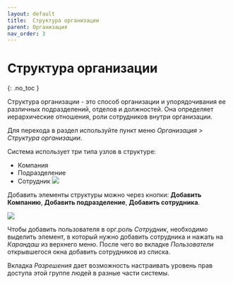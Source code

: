 ```yaml
---
layout: default
title:	Структура организации
parent: Организация
nav_order: 3
---
```


# 	Структура организации
{: .no_toc }

Структура организации - это способ организации и упорядочивания ее различных подразделений, отделов и должностей. Она определяет иерархические отношения, роли сотрудников внутри организации.

Для перехода в раздел используйте пункт меню *Организация* > *Структура организации*.


Система использует три типа узлов в структуре:
-  Компания
-  Подразделение
-  Сотрудник
![](../../images/org_str_example.png)


Добавить элементы структуры можно через кнопки:
 **Добавить Компанию**, **Добавить подразделение**, **Добавить сотрудника**.

![](../../images/org_str_btn.png)

Чтобы добавить пользователя в орг.роль *Сотрудник*, необходимо выделить элемент, в который нужно добавить сотрудника и нажать на *Карандаш* из верхнего меню. После чего во вкладке *Пользователи* открывшегося окна добавить сотрудников из списка.

Вкладка *Разрешения* дает возможность настраивать уровень прав доступа этой группе людей в разные части системы.

